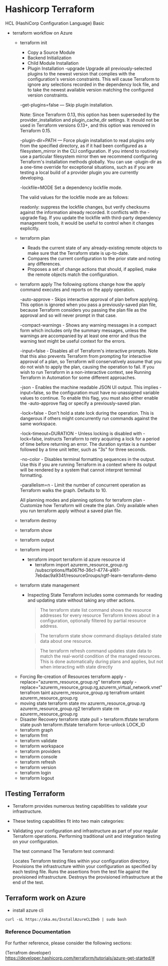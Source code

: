 # Hashicorp Terraform

HCL (HashiCorp Configuration Language) Basic

- terraform workflow on Azure
   - terraform init
       * Copy a Source Module
       * Backend Initialization
       * Child Module Installation
       * Plugin Installation
         -upgrade Upgrade all previously-selected plugins to the newest version that complies with the configuration's version constraints. This will cause Terraform to ignore any selections recorded in the dependency lock file, and to take the newest available version matching the configured version constraints.

        -get-plugins=false — Skip plugin installation.

        Note: Since Terraform 0.13, this option has been superseded by the provider_installation and plugin_cache_dir settings. It should not be used in Terraform versions 0.13+, and this option was removed in Terraform 0.15.

        -plugin-dir=PATH — Force plugin installation to read plugins only from the specified directory, as if it had been configured as a filesystem_mirror in the CLI configuration. If you intend to routinely use a particular filesystem mirror then we recommend configuring Terraform's installation methods globally. You can use -plugin-dir as a one-time override for exceptional situations, such as if you are testing a local build of a provider plugin you are currently developing.

        -lockfile=MODE Set a dependency lockfile mode.

        The valid values for the lockfile mode are as follows:

        readonly: suppress the lockfile changes, but verify checksums against the information already recorded. It conflicts with the -upgrade flag. If you update the lockfile with third-party dependency management tools, it would be useful to control when it changes explicitly.
        
   - terraform plan
        * Reads the current state of any already-existing remote objects to make sure that the Terraform state is up-to-date.
        * Compares the current configuration to the prior state and noting any differences.
        * Proposes a set of change actions that should, if applied, make the remote objects match the configuration.

   - terraform apply
        The following options change how the apply command executes and reports on the apply operation.

        -auto-approve - Skips interactive approval of plan before applying. This option is ignored when you pass a previously-saved plan file, because Terraform considers you passing the plan file as the approval and so will never prompt in that case.

        -compact-warnings - Shows any warning messages in a compact form which includes only the summary messages, unless the warnings are accompanied by at least one error and thus the warning text might be useful context for the errors.

        -input=false - Disables all of Terraform's interactive prompts. Note that this also prevents Terraform from prompting for interactive approval of a plan, so Terraform will conservatively assume that you do not wish to apply the plan, causing the operation to fail. If you wish to run Terraform in a non-interactive context, see Running Terraform in Automation for some different approaches.

        -json - Enables the machine readable JSON UI output. This implies -input=false, so the configuration must have no unassigned variable values to continue. To enable this flag, you must also either enable the -auto-approve flag or specify a previously-saved plan.

        -lock=false - Don't hold a state lock during the operation. This is dangerous if others might concurrently run commands against the same workspace.

        -lock-timeout=DURATION - Unless locking is disabled with -lock=false, instructs Terraform to retry acquiring a lock for a period of time before returning an error. The duration syntax is a number followed by a time unit letter, such as "3s" for three seconds.

        -no-color - Disables terminal formatting sequences in the output. Use this if you are running Terraform in a context where its output will be rendered by a system that cannot interpret terminal formatting.

        -parallelism=n - Limit the number of concurrent operation as Terraform walks the graph. Defaults to 10.

        All planning modes and planning options for terraform plan - Customize how Terraform will create the plan. Only available when you run terraform apply without a saved plan file.
   - terraform destroy
   - terraform show
   - terraform output
   - terraform import
      * terraform import terraform id azure resource id
        * terraform import azurerm_resource_group.rg /subscriptions/ffa067fd-36c1-4774-a161-7ebdac9a934f/resourceGroups/rgtf-learn-terraform-demo
  
   - terraform state management
     * Inspecting State
        Terraform includes some commands for reading and updating state without taking any other actions.

        > The terraform state list command shows the resource addresses for every resource Terraform knows about in a configuration, optionally filtered by partial resource address.

        > The terraform state show command displays detailed state data about one resource.

        > The terraform refresh command updates state data to match the real-world condition of the managed resources. This is done automatically during plans and applies, but not when interacting with state directly

    * Forcing Re-creation of Resources
        terraform apply -replace="azurerm_resource_group.rg"
        terraform apply -replace="azurerm_resource_group.rg,azurerm_virtual_network.vnet"
        terrafrom taint azurerm_resource_group.rg
        terrafrom untaint azurerm_resource_group.rg
    * moving state
        terraform state mv azurerm_resource_group.rg azurerm_resource_group.rg2
        terraform state rm azurerm_resource_group.rg
    * Disaster Recovery
        terraform state pull > terraform.tfstate
        terraform state push terraform.tfstate
        terraform force-unlock LOCK_ID
        
   - terraform graph
   - terraform fmt
   - terraform validate
   - terraform workspace
   - terraform providers
   - terraform console
   - terraform refresh
   - terraform version
   - terraform login
   - terraform logout


## ITesting Terraform
  - Terraform provides numerous testing capabilities to validate your infrastructure.

  - These testing capabilities fit into two main categories:

  - Validating your configuration and infrastructure as part of your regular Terraform operations.
    Performing traditional unit and integration testing on your configuration.

    The test command
    The Terraform test command:

    Locates Terraform testing files within your configuration directory.
    Provisions the infrastructure within your configuration as specified by each testing file.
    Runs the assertions from the test file against the provisioned infrastructure.
    Destroys the provisioned infrastructure at the end of the test.

## Terraform work on Azure

- install azure cli

```
curl -sL https://aka.ms/InstallAzureCLIDeb | sudo bash

```

### Reference Documentation

 
For further reference, please consider the following sections:

(Terrafrom developer) https://developer.hashicorp.com/terraform/tutorials/azure-get-started/# 